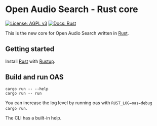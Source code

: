 # Open Audio Search - Rust core

[![License: AGPL v3](https://img.shields.io/badge/License-AGPL%20v3-blue.svg)](https://www.gnu.org/licenses/agpl-3.0)
[![Docs: Rust](https://img.shields.io/badge/Docs-Rust-blue.svg)](https://www.gnu.org/licenses/agpl-3.0)

This is the new core for Open Audio Search written in [Rust](https://www.rust-lang.org/).

## Getting started

Install [Rust](https://rust-lang.org) with [Rustup](https://rustup.rs/).

## Build and run OAS

```
cargo run -- --help
cargo run -- run
```

You can increase the log level by running oas with `RUST_LOG=oas=debug cargo run`.

The CLI has a built-in help.
